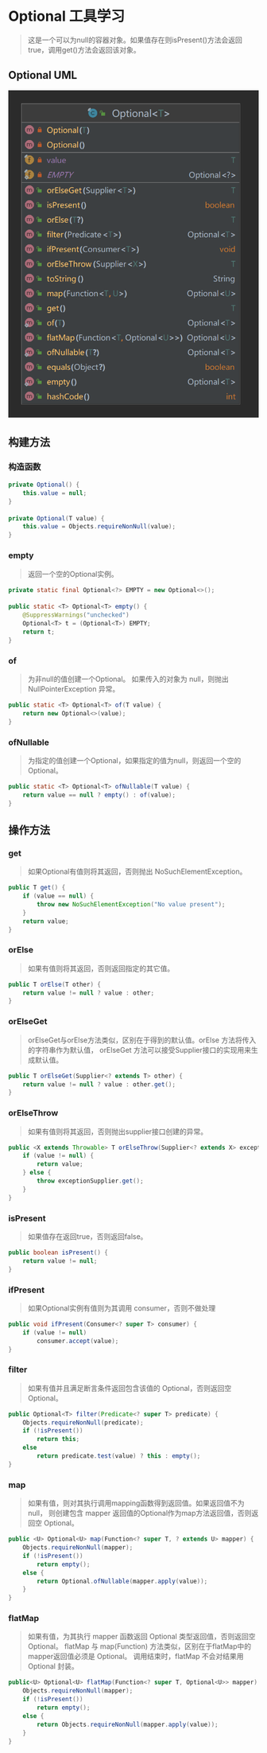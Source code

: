# Optional 工具学习
> 这是一个可以为null的容器对象。如果值存在则isPresent()方法会返回true，调用get()方法会返回该对象。

## Optional UML
![Optional](./.assert/Optional.png)

## 构建方法

### 构造函数

```java
private Optional() {
    this.value = null;
}
        
private Optional(T value) {
    this.value = Objects.requireNonNull(value);
}
```

### empty
> 返回一个空的Optional实例。

```java
private static final Optional<?> EMPTY = new Optional<>();

public static <T> Optional<T> empty() {
    @SuppressWarnings("unchecked")
    Optional<T> t = (Optional<T>) EMPTY;
    return t;
}
```

### of
> 为非null的值创建一个Optional。
> 如果传入的对象为 null，则抛出 NullPointerException 异常。

```java
public static <T> Optional<T> of(T value) {
    return new Optional<>(value);
}
```

### ofNullable
> 为指定的值创建一个Optional，如果指定的值为null，则返回一个空的Optional。

```java
public static <T> Optional<T> ofNullable(T value) {
    return value == null ? empty() : of(value);
}
```

## 操作方法
### get
> 如果Optional有值则将其返回，否则抛出 NoSuchElementException。

```java
public T get() {
    if (value == null) {
        throw new NoSuchElementException("No value present");
    }
    return value;
}
```

### orElse
> 如果有值则将其返回，否则返回指定的其它值。

```java
public T orElse(T other) {
    return value != null ? value : other;
}
```

### orElseGet
> orElseGet与orElse方法类似，区别在于得到的默认值。orElse 方法将传入的字符串作为默认值，
> orElseGet 方法可以接受Supplier接口的实现用来生成默认值。

```java
public T orElseGet(Supplier<? extends T> other) {
    return value != null ? value : other.get();
}
```

### orElseThrow
> 如果有值则将其返回，否则抛出supplier接口创建的异常。

```java
public <X extends Throwable> T orElseThrow(Supplier<? extends X> exceptionSupplier) throws X {
    if (value != null) {
        return value;
    } else {
        throw exceptionSupplier.get();
    }
}
```

### isPresent
> 如果值存在返回true，否则返回false。

```java
public boolean isPresent() {
    return value != null;
}
```

### ifPresent
> 如果Optional实例有值则为其调用 consumer，否则不做处理

```java
public void ifPresent(Consumer<? super T> consumer) {
    if (value != null)
        consumer.accept(value);
}
```

### filter
> 如果有值并且满足断言条件返回包含该值的 Optional，否则返回空 Optional。

```java
public Optional<T> filter(Predicate<? super T> predicate) {
    Objects.requireNonNull(predicate);
    if (!isPresent())
        return this;
    else
        return predicate.test(value) ? this : empty();
}
```
### map
> 如果有值，则对其执行调用mapping函数得到返回值。如果返回值不为 null，
> 则创建包含 mapper 返回值的Optional作为map方法返回值，否则返回空 Optional。

```java
public <U> Optional<U> map(Function<? super T, ? extends U> mapper) {
    Objects.requireNonNull(mapper);
    if (!isPresent())
        return empty();
    else {
        return Optional.ofNullable(mapper.apply(value));
    }
}
```

### flatMap
> 如果有值，为其执行 mapper 函数返回 Optional 类型返回值，否则返回空 Optional。
> flatMap 与 map(Function) 方法类似，区别在于flatMap中的mapper返回值必须是 Optional。
> 调用结束时，flatMap 不会对结果用 Optional 封装。


```java
public<U> Optional<U> flatMap(Function<? super T, Optional<U>> mapper) {
    Objects.requireNonNull(mapper);
    if (!isPresent())
        return empty();
    else {
        return Objects.requireNonNull(mapper.apply(value));
    }
}
```